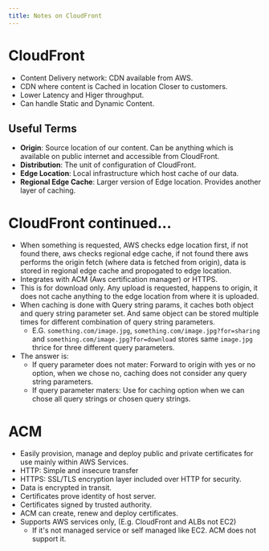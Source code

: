 ```yaml
---
title: Notes on CloudFront
---
```


# CloudFront
- Content Delivery network: CDN available from AWS.
- CDN where content is Cached in location Closer to customers.
- Lower Latency and Higer throughput.
- Can handle Static and Dynamic Content.


## Useful Terms
- **Origin**: Source location of our content. Can be anything which is available on public internet and accessible from CloudFront.
- **Distribution**: The unit of configuration of CloudFront.
- **Edge Location**: Local infrastructure which host cache of our data.
- **Regional Edge Cache**: Larger version of Edge location. Provides another layer of caching.

# CloudFront continued...
- When something is requested, AWS checks edge location first, if not found there, aws checks regional edge cache, if not found there aws performs the origin fetch (where data is fetched from origin), data is stored in regional edge cache and propogated to edge location.
- Integrates with ACM (Aws certification manager) or HTTPS.
- This is for download only. Any upload is requested, happens to origin, it does not cache anything to the edge location from where it is uploaded.
- When caching is done with Query string params, it caches both object and query string parameter set. And same object can be stored multiple times for different combination of query string parameters.
    - E.G. `something.com/image.jpg`, `something.com/image.jpg?for=sharing` and `something.com/image.jpg?for=download` stores same `image.jpg` thrice for three different query parameters.
- The answer is:
    - If query parameter does not mater: Forward to origin with yes or no option, when we chose no, caching does not consider any query string parameters.
    - If query parameter maters: Use for caching option when we can chose all query strings or chosen query strings.

# ACM
- Easily provision, manage and deploy public and private certificates for use mainly within AWS Services.
- HTTP: Simple and insecure transfer
- HTTPS: SSL/TLS encryption layer included over HTTP for security.
- Data is encrypted in transit.
- Certificates prove identity of host server.
- Certificates signed by trusted authority.
- ACM can create, renew and deploy certificates. 
- Supports AWS services only, (E.g. CloudFront and ALBs not EC2)
    - If it's not managed service or self managed like EC2. ACM does not support it.
        
